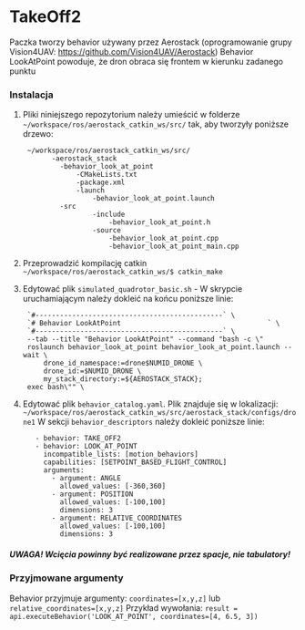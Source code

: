 # TakeOff2
Paczka tworzy behavior używany przez Aerostack (oprogramowanie grupy Vision4UAV: https://github.com/Vision4UAV/Aerostack)
Behavior LookAtPoint powoduje, że dron obraca się frontem w kierunku zadanego punktu
### Instalacja ###
1. Pliki niniejszego repozytorium należy umieścić w folderze 
    `~/workspace/ros/aerostack_catkin_ws/src/`
    tak, aby tworzyły poniższe drzewo:
    
        ~/workspace/ros/aerostack_catkin_ws/src/
    	      -aerostack_stack
    	    	-behavior_look_at_point
    		    	-CMakeLists.txt
    		    	-package.xml
    		    	-launch
    			    	-behavior_look_at_point.launch
    			-src
    					-include
    						-behavior_look_at_point.h
    					-source
	    					-behavior_look_at_point.cpp
    						-behavior_look_at_point_main.cpp

2. Przeprowadzić kompilację catkin `~/workspace/ros/aerostack_catkin_ws/$ catkin_make`
3. Edytować plik `simulated_quadrotor_basic.sh` - W skrypcie uruchamiającym należy dokleić na końcu poniższe linie:
    
	    `#----------------------------------------------` \
	    `# Behavior LookAtPoint                                    ` \
	    `#----------------------------------------------` \
	    --tab --title "Behavior LookAtPoint" --command "bash -c \"
	    roslaunch behavior_look_at_point behavior_look_at_point.launch --wait \
    		drone_id_namespace:=drone$NUMID_DRONE \
    		drone_id:=$NUMID_DRONE \
    		my_stack_directory:=${AEROSTACK_STACK};
    	exec bash\"" \
    
4. Edytować plik `behavior_catalog.yaml`. Plik znajduje się w lokalizacji: `~/workspace/ros/aerostack_catkin_ws/src/aerostack_stack/configs/drone1` 
    W sekcji `behavior_descriptors` należy dokleić poniższe linie:
	    
		
          - behavior: TAKE_OFF2
          - behavior: LOOK_AT_POINT
		    incompatible_lists: [motion_behaviors]
            capabilities: [SETPOINT_BASED_FLIGHT_CONTROL]
			arguments:
			  - argument: ANGLE
			    allowed_values: [-360,360]
		      - argument: POSITION
			    allowed_values: [-100,100]
				dimensions: 3
			  - argument: RELATIVE_COORDINATES
			    allowed_values: [-100,100]
			    dimensions: 3
				
##### UWAGA! Wcięcia powinny być realizowane przez spacje, nie tabulatory!

### Przyjmowane argumenty ###
Behavior przyjmuje argumenty:
`coordinates=[x,y,z]`
lub 
`relative_coordinates=[x,y,z]`
Przykład wywołania:
`result = api.executeBehavior('LOOK_AT_POINT', coordinates=[4, 6.5, 3])`